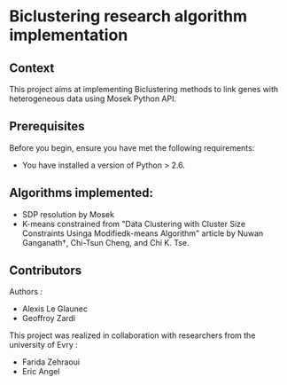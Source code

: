 # Biclustering research algorithm implementation

## Context

This project aims at implementing Biclustering methods to link genes with heterogeneous data using Mosek Python API.

## Prerequisites

Before you begin, ensure you have met the following requirements: 
<!--- These are just example requirements. Add, duplicate or remove as required --->
* You have installed a version of Python > 2.6.

## Algorithms implemented:

- SDP resolution by Mosek
- K-means constrained from "Data Clustering with Cluster Size Constraints Usinga Modifiedk-means Algorithm" article by Nuwan Ganganath†, Chi-Tsun Cheng, and Chi K. Tse.



## Contributors

Authors : 
 - Alexis Le Glaunec
 - Geoffroy Zardi

This project was realized in collaboration with researchers from the university of Evry :
 - Farida Zehraoui
 - Eric Angel
